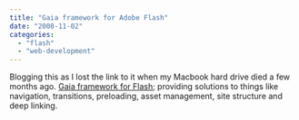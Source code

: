 ```yaml
---
title: "Gaia framework for Adobe Flash"
date: "2008-11-02"
categories: 
  - "flash"
  - "web-development"
---
```


Blogging this as I lost the link to it when my Macbook hard drive died a few months ago. [Gaia framework for Flash](http://www.gaiaflashframework.com/index.php); providing solutions to things like navigation, transitions, preloading, asset management, site structure and deep linking.

